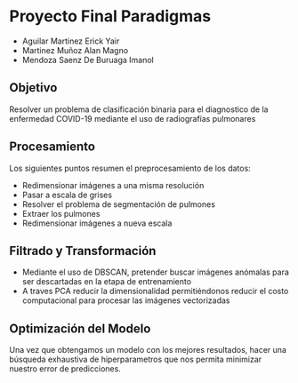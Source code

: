 # Proyecto Final Paradigmas

- Aguilar Martinez Erick Yair
- Martinez Muñoz Alan Magno
- Mendoza Saenz De Buruaga Imanol

## Objetivo

Resolver un problema de clasificación binaria para el diagnostico de la enfermedad COVID-19 mediante el uso de radiografías pulmonares

## Procesamiento

Los siguientes puntos resumen el preprocesamiento de los datos:

- Redimensionar imágenes a una misma resolución
- Pasar a escala de grises
- Resolver el problema de segmentación de pulmones
- Extraer los pulmones
- Redimensionar imágenes a nueva escala

## Filtrado y Transformación

- Mediante el uso de DBSCAN, pretender buscar imágenes anómalas para ser descartadas en la etapa de entrenamiento
- A traves PCA reducir la dimensionalidad permitiéndonos reducir el costo computacional para procesar las imágenes vectorizadas

## Optimización del Modelo

Una vez que obtengamos un modelo con los mejores resultados, hacer una búsqueda exhaustiva de hiperparametros que nos permita minimizar nuestro error de predicciones.

